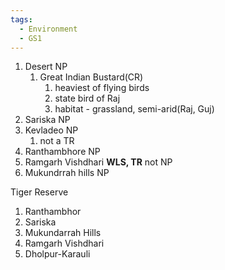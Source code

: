 ```yaml
---
tags:
  - Environment
  - GS1
---
```

1. Desert NP
	1. Great Indian Bustard(CR)
		1. heaviest of flying birds
		2. state bird of Raj
		3. habitat - grassland, semi-arid(Raj, Guj)
2. Sariska NP
3. Kevladeo NP 
	1. not a TR
4. Ranthambhore NP
5. Ramgarh Vishdhari **WLS, TR** not NP
6. Mukundrrah hills NP

Tiger Reserve
1. Ranthambhor
2. Sariska
3. Mukundarrah Hills
4. Ramgarh Vishdhari
5. Dholpur-Karauli

